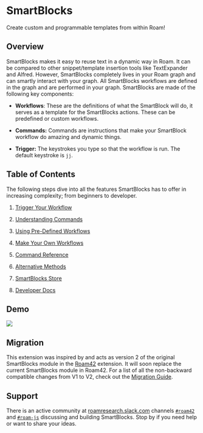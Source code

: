 # SmartBlocks
      
Create custom and programmable templates from within Roam!

## Overview

SmartBlocks makes it easy to reuse text in a dynamic way in Roam. It can be compared to other snippet/template insertion tools like TextExpander and Alfred.  However, SmartBlocks completely lives in your Roam graph and can smartly interact with your graph. All SmartBlocks workflows are defined in the graph and are performed in your graph. SmartBlocks are made of the following key components:

- **Workflows**: These are the definitions of what the SmartBlock will do, it serves as a template for the SmartBlocks actions. These can be predefined or custom workflows. 

- **Commands:** Commands are instructions that make your SmartBlock workflow do amazing and dynamic things.

- **Trigger:** The keystrokes you type so that the workflow is run. The default keystroke is `jj`.


## Table of Contents

The following steps dive into all the features SmartBlocks has to offer in increasing complexity; from beginners to developer.

1. [Trigger Your Workflow](https://roamjs.com/extensions/smartblocks/trigger_your_workflow)

1. [Understanding Commands](https://roamjs.com/extensions/smartblocks/understanding_commands)

1. [Using Pre-Defined Workflows](https://roamjs.com/extensions/smartblocks/using_pre-defined_workflows)

1. [Make Your Own Workflows](https://roamjs.com/extensions/smartblocks/make_your_own_workflows)

1. [Command Reference](https://roamjs.com/extensions/smartblocks/command_reference)

1. [Alternative Methods](https://roamjs.com/extensions/smartblocks/alternative_methods)

1. [SmartBlocks Store](https://roamjs.com/extensions/smartblocks/smartblocks_store)

1. [Developer Docs](https://roamjs.com/extensions/smartblocks/developer_docs)


## Demo

[![](https://cdn.loom.com/sessions/thumbnails/954d916643754027a3889fd5bf7f24dd-with-play.gif)](https://www.loom.com/share/954d916643754027a3889fd5bf7f24dd)
<!-- <div style="position: relative; padding-bottom: 66.66666666666666%; height: 0;"><iframe src="https://www.loom.com/embed/954d916643754027a3889fd5bf7f24dd" frameborder="0" webkitallowfullscreen mozallowfullscreen allowfullscreen style="position: absolute; top: 0; left: 0; width: 100%; height: 100%;"></iframe></div> -->
<!-- <video src="https://www.loom.com/share/954d916643754027a3889fd5bf7f24dd" controls></video> -->


## Migration

This extension was inspired by and acts as version 2 of the original SmartBlocks module in the [Roam42](https://roamjs.com/extensions/roam42) extension. It will soon replace the current SmartBlocks module in Roam42. For a list of all the non-backward compatible changes from V1 to V2, check out the [Migration Guide](https://roamjs.com/extensions/smartblocks/migration_guide).

## Support

There is an active community at [roamresearch.slack.com](https://join.slack.com/t/roamresearch/shared_invite/zt-xy0pd90x-c0KDkgh1BeLKyi0iUlJ1CA) channels [`#roam42`](https://roamresearch.slack.com/archives/C0190JLGDUJ) and [`#roam-js`](https://roamresearch.slack.com/archives/C016N2B66JU) discussing and building SmartBlocks. Stop by if you need help or want to share your ideas.
